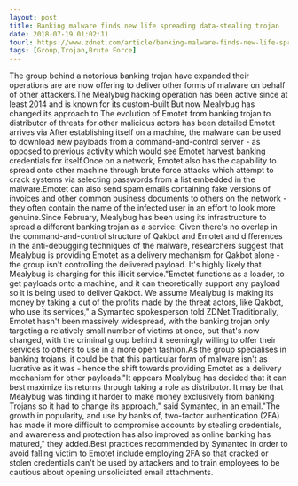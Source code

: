 ```yaml
---
layout: post
title: Banking malware finds new life spreading data-stealing trojan
date: 2018-07-19 01:02:11
tourl: https://www.zdnet.com/article/banking-malware-finds-new-life-spreading-data-stealing-trojan/
tags: [Group,Trojan,Brute Force]
---
```

The group behind a notorious banking trojan have expanded their operations are are now offering to deliver other forms of malware on behalf of other attackers.The Mealybug hacking operation has been active since at least 2014 and is known for its custom-built But now Mealybug has changed its approach to The evolution of Emotet from banking trojan to distributor of threats for other malicious actors has been detailed Emotet arrives via After establishing itself on a machine, the malware can be used to download new payloads from a command-and-control server - as opposed to previous activity which would see Emotet harvest banking credentials for itself.Once on a network, Emotet also has the capability to spread onto other machine through brute force attacks which attempt to crack systems via selecting passwords from a list embedded in the malware.Emotet can also send spam emails containing fake versions of invoices and other common business documents to others on the network - they often contain the name of the infected user in an effort to look more genuine.Since February, Mealybug has been using its infrastructure to spread a different banking trojan as a service: Given there's no overlap in the command-and-control structure of Qakbot and Emotet and differences in the anti-debugging techniques of the malware, researchers suggest that Mealybug is providing Emotet as a delivery mechanism for Qakbot alone - the group isn't controlling the delivered payload. It's highly likely that Mealybug is charging for this illicit service."Emotet functions as a loader, to get payloads onto a machine, and it can theoretically support any payload so it is being used to deliver Qakbot. We assume Mealybug is making its money by taking a cut of the profits made by the threat actors, like Qakbot, who use its services," a Symantec spokesperson told ZDNet.Traditionally, Emotet hasn't been massively widespread, with the banking trojan only targeting a relatively small number of victims at once, but that's now changed, with the criminal group behind it seemingly willing to offer their services to others to use in a more open fashion.As the group specialises in banking trojans, it could be that this particular form of malware isn't as lucrative as it was - hence the shift towards providing Emotet as a delivery mechanism for other payloads."It appears Mealybug has decided that it can best maximize its returns through taking a role as distributor. It may be that Mealybug was finding it harder to make money exclusively from banking Trojans so it had to change its approach," said Symantec, in an email."The growth in popularity, and use by banks of, two-factor authentication (2FA) has made it more difficult to compromise accounts by stealing credentials, and awareness and protection has also improved as online banking has matured," they added.Best practices recommended by Symantec in order to avoid falling victim to Emotet include employing 2FA so that cracked or stolen credentials can't be used by attackers and to train employees to be cautious about opening unsoliciated email attachments.
